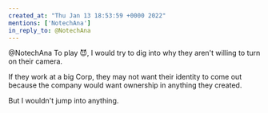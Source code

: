 ```yaml
---
created_at: "Thu Jan 13 18:53:59 +0000 2022"
mentions: ['NotechAna']
in_reply_to: @NotechAna
---
```


@NotechAna To play 😈,  I would try to dig into why they aren't willing to turn on their camera.

If they work at a big Corp, they may not want their identity to come out because the company would want ownership in anything they created. 

But I wouldn't jump into anything.